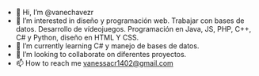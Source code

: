- 👋 Hi, I’m @vanechavezr
- 👀 I’m interested in diseño y programación web. Trabajar con bases de datos. Desarrollo de vídeojuegos. Programación en Java, JS, PHP, C++, C# y Python, diseño en HTML Y CSS.
- 🌱 I’m currently learning C# y manejo de bases de datos.
- 💞️ I’m looking to collaborate on diferentes proyectos.
- 📫 How to reach me vanessacr1402@gmail.com

<!---
vanechavezr/vanechavezr is a ✨ special ✨ repository because its `README.md` (this file) appears on your GitHub profile.
You can click the Preview link to take a look at your changes.
--->
